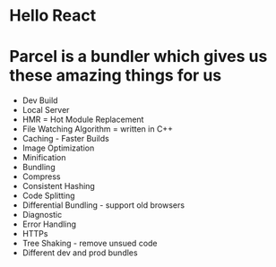 # Hello React



# Parcel is a bundler which gives us these amazing things for us
- Dev Build
- Local Server
- HMR = Hot Module Replacement 
- File Watching Algorithm = written in C++
- Caching - Faster Builds
- Image Optimization
- Minification
- Bundling
- Compress
- Consistent Hashing 
- Code Splitting 
- Differential Bundling - support old browsers
- Diagnostic
- Error Handling
- HTTPs
- Tree Shaking - remove unsued code
- Different dev and prod bundles
